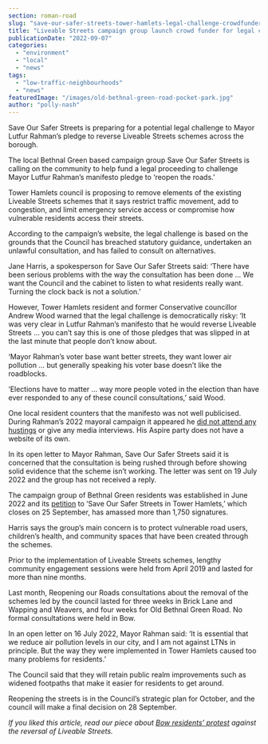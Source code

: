 ```yaml
---
section: roman-road
slug: "save-our-safer-streets-tower-hamlets-legal-challenge-crowdfunder"
title: "Liveable Streets campaign group launch crowd funder for legal challenge to Tower Hamlets Council"
publicationDate: "2022-09-07"
categories: 
  - "environment"
  - "local"
  - "news"
tags: 
  - "low-traffic-neighbourhoods"
  - "news"
featuredImage: "/images/old-bethnal-green-road-pocket-park.jpg"
author: "polly-nash"
---
```


Save Our Safer Streets is preparing for a potential legal challenge to Mayor Lutfur Rahman’s pledge to reverse Liveable Streets schemes across the borough. 

The local Bethnal Green based campaign group Save Our Safer Streets is calling on the community to help fund a legal proceeding to challenge Mayor Lutfur Rahman’s manifesto pledge to ‘reopen the roads.’

Tower Hamlets council is proposing to remove elements of the existing Liveable Streets schemes that it says restrict traffic movement, add to congestion, and limit emergency service access or compromise how vulnerable residents access their streets. 

According to the campaign’s website, the legal challenge is based on the grounds that the Council has breached statutory guidance, undertaken an unlawful consultation, and has failed to consult on alternatives. 

Jane Harris, a spokesperson for Save Our Safer Streets said: ‘There have been serious problems with the way the consultation has been done … We want the Council and the cabinet to listen to what residents really want. Turning the clock back is not a solution.’ 

However, Tower Hamlets resident and former Conservative councillor Andrew Wood warned that the legal challenge is democratically risky: ‘It was very clear in Lutfur Rahman’s manifesto that he would reverse Liveable Streets … you can’t say this is one of those pledges that was slipped in at the last minute that people don’t know about.

‘Mayor Rahman’s voter base want better streets, they want lower air pollution … but generally speaking his voter base doesn’t like the roadblocks.

‘Elections have to matter … way more people voted in the election than have ever responded to any of these council consultations,’ said Wood.

One local resident counters that the manifesto was not well publicised. During Rahman’s 2022 mayoral campaign it appeared he [did not attend any hustings](https://romanroadlondon.com/may-elections-2022-tower-hamlets-john-biggs/) or give any media interviews. His Aspire party does not have a website of its own. 

In its open letter to Mayor Rahman, Save Our Safer Streets said it is concerned that the consultation is being rushed through before showing solid evidence that the scheme isn’t working. The letter was sent on 19 July 2022 and the group has not received a reply. 

The campaign group of Bethnal Green residents was established in June 2022 and its [petition](https://romanroadlondon.com/notices/save-our-safer-streets-tower-hamlets/) to ‘Save Our Safer Streets in Tower Hamlets,’ which closes on 25 September, has amassed more than 1,750 signatures. 

Harris says the group’s main concern is to protect vulnerable road users, children’s health, and community spaces that have been created through the schemes. 

Prior to the implementation of Liveable Streets schemes, lengthy community engagement sessions were held from April 2019 and lasted for more than nine months. 

Last month, Reopening our Roads consultations about the removal of the schemes led by the council lasted for three weeks in Brick Lane and Wapping and Weavers, and four weeks for Old Bethnal Green Road. No formal consultations were held in Bow. 

In an open letter on 16 July 2022, Mayor Rahman said: ‘It is essential that we reduce air pollution levels in our city, and I am not against LTNs in principle. But the way they were implemented in Tower Hamlets caused too many problems for residents.’

The Council said that they will retain public realm improvements such as widened footpaths that make it easier for residents to get around. 

Reopening the streets is in the Council’s strategic plan for October, and the council will make a final decision on 28 September. 

_If you liked this article, read our piece about_ [_Bow residents’ protest_](https://romanroadlondon.com/antill-road-bow-liveable-streets-protest/) _against the reversal of Liveable Streets._ 


